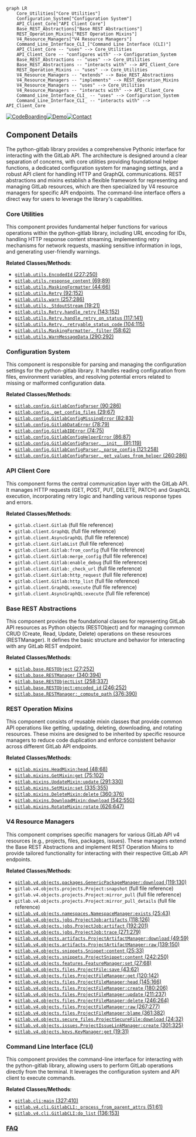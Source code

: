 ```mermaid
graph LR
    Core_Utilities["Core Utilities"]
    Configuration_System["Configuration System"]
    API_Client_Core["API Client Core"]
    Base_REST_Abstractions["Base REST Abstractions"]
    REST_Operation_Mixins["REST Operation Mixins"]
    V4_Resource_Managers["V4 Resource Managers"]
    Command_Line_Interface_CLI_["Command Line Interface (CLI)"]
    API_Client_Core -- "uses" --> Core_Utilities
    API_Client_Core -- "configures with" --> Configuration_System
    Base_REST_Abstractions -- "uses" --> Core_Utilities
    Base_REST_Abstractions -- "interacts with" --> API_Client_Core
    REST_Operation_Mixins -- "uses" --> Core_Utilities
    V4_Resource_Managers -- "extends" --> Base_REST_Abstractions
    V4_Resource_Managers -- "implements" --> REST_Operation_Mixins
    V4_Resource_Managers -- "uses" --> Core_Utilities
    V4_Resource_Managers -- "interacts with" --> API_Client_Core
    Command_Line_Interface_CLI_ -- "uses" --> Configuration_System
    Command_Line_Interface_CLI_ -- "interacts with" --> API_Client_Core
```
[![CodeBoarding](https://img.shields.io/badge/Generated%20by-CodeBoarding-9cf?style=flat-square)](https://github.com/CodeBoarding/GeneratedOnBoardings)[![Demo](https://img.shields.io/badge/Try%20our-Demo-blue?style=flat-square)](https://www.codeboarding.org/demo)[![Contact](https://img.shields.io/badge/Contact%20us%20-%20contact@codeboarding.org-lightgrey?style=flat-square)](mailto:contact@codeboarding.org)

## Component Details

The python-gitlab library provides a comprehensive Pythonic interface for interacting with the GitLab API. The architecture is designed around a clear separation of concerns, with core utilities providing foundational helper functions, a dedicated configuration system for managing settings, and a robust API client for handling HTTP and GraphQL communications. REST abstractions and mixins establish a flexible framework for representing and managing GitLab resources, which are then specialized by V4 resource managers for specific API endpoints. The command-line interface offers a direct way for users to leverage the library's capabilities.

### Core Utilities
This component provides fundamental helper functions for various operations within the python-gitlab library, including URL encoding for IDs, handling HTTP response content streaming, implementing retry mechanisms for network requests, masking sensitive information in logs, and generating user-friendly warnings.


**Related Classes/Methods**:

- <a href="https://github.com/python-gitlab/python-gitlab/blob/master/gitlab/utils.py#L227-L250" target="_blank" rel="noopener noreferrer">`gitlab.utils.EncodedId` (227:250)</a>
- <a href="https://github.com/python-gitlab/python-gitlab/blob/master/gitlab/utils.py#L69-L89" target="_blank" rel="noopener noreferrer">`gitlab.utils.response_content` (69:89)</a>
- <a href="https://github.com/python-gitlab/python-gitlab/blob/master/gitlab/utils.py#L44-L66" target="_blank" rel="noopener noreferrer">`gitlab.utils.MaskingFormatter` (44:66)</a>
- <a href="https://github.com/python-gitlab/python-gitlab/blob/master/gitlab/utils.py#L92-L152" target="_blank" rel="noopener noreferrer">`gitlab.utils.Retry` (92:152)</a>
- <a href="https://github.com/python-gitlab/python-gitlab/blob/master/gitlab/utils.py#L257-L286" target="_blank" rel="noopener noreferrer">`gitlab.utils.warn` (257:286)</a>
- <a href="https://github.com/python-gitlab/python-gitlab/blob/master/gitlab/utils.py#L19-L21" target="_blank" rel="noopener noreferrer">`gitlab.utils._StdoutStream` (19:21)</a>
- <a href="https://github.com/python-gitlab/python-gitlab/blob/master/gitlab/utils.py#L143-L152" target="_blank" rel="noopener noreferrer">`gitlab.utils.Retry.handle_retry` (143:152)</a>
- <a href="https://github.com/python-gitlab/python-gitlab/blob/master/gitlab/utils.py#L117-L141" target="_blank" rel="noopener noreferrer">`gitlab.utils.Retry.handle_retry_on_status` (117:141)</a>
- <a href="https://github.com/python-gitlab/python-gitlab/blob/master/gitlab/utils.py#L104-L115" target="_blank" rel="noopener noreferrer">`gitlab.utils.Retry._retryable_status_code` (104:115)</a>
- <a href="https://github.com/python-gitlab/python-gitlab/blob/master/gitlab/utils.py#L58-L62" target="_blank" rel="noopener noreferrer">`gitlab.utils.MaskingFormatter._filter` (58:62)</a>
- <a href="https://github.com/python-gitlab/python-gitlab/blob/master/gitlab/utils.py#L290-L292" target="_blank" rel="noopener noreferrer">`gitlab.utils.WarnMessageData` (290:292)</a>


### Configuration System
This component is responsible for parsing and managing the configuration settings for the python-gitlab library. It handles reading configuration from files, environment variables, and resolving potential errors related to missing or malformed configuration data.


**Related Classes/Methods**:

- <a href="https://github.com/python-gitlab/python-gitlab/blob/master/gitlab/config.py#L90-L286" target="_blank" rel="noopener noreferrer">`gitlab.config.GitlabConfigParser` (90:286)</a>
- <a href="https://github.com/python-gitlab/python-gitlab/blob/master/gitlab/config.py#L29-L67" target="_blank" rel="noopener noreferrer">`gitlab.config._get_config_files` (29:67)</a>
- <a href="https://github.com/python-gitlab/python-gitlab/blob/master/gitlab/config.py#L82-L83" target="_blank" rel="noopener noreferrer">`gitlab.config.GitlabConfigMissingError` (82:83)</a>
- <a href="https://github.com/python-gitlab/python-gitlab/blob/master/gitlab/config.py#L78-L79" target="_blank" rel="noopener noreferrer">`gitlab.config.GitlabDataError` (78:79)</a>
- <a href="https://github.com/python-gitlab/python-gitlab/blob/master/gitlab/config.py#L74-L75" target="_blank" rel="noopener noreferrer">`gitlab.config.GitlabIDError` (74:75)</a>
- <a href="https://github.com/python-gitlab/python-gitlab/blob/master/gitlab/config.py#L86-L87" target="_blank" rel="noopener noreferrer">`gitlab.config.GitlabConfigHelperError` (86:87)</a>
- <a href="https://github.com/python-gitlab/python-gitlab/blob/master/gitlab/config.py#L91-L119" target="_blank" rel="noopener noreferrer">`gitlab.config.GitlabConfigParser.__init__` (91:119)</a>
- <a href="https://github.com/python-gitlab/python-gitlab/blob/master/gitlab/config.py#L121-L258" target="_blank" rel="noopener noreferrer">`gitlab.config.GitlabConfigParser._parse_config` (121:258)</a>
- <a href="https://github.com/python-gitlab/python-gitlab/blob/master/gitlab/config.py#L260-L286" target="_blank" rel="noopener noreferrer">`gitlab.config.GitlabConfigParser._get_values_from_helper` (260:286)</a>


### API Client Core
This component forms the central communication layer with the GitLab API. It manages HTTP requests (GET, POST, PUT, DELETE, PATCH) and GraphQL execution, incorporating retry logic and handling various response types and errors.


**Related Classes/Methods**:

- `gitlab.client.Gitlab` (full file reference)
- `gitlab.client.GraphQL` (full file reference)
- `gitlab.client.AsyncGraphQL` (full file reference)
- `gitlab.client.GitlabList` (full file reference)
- `gitlab.client.Gitlab:from_config` (full file reference)
- `gitlab.client.Gitlab:merge_config` (full file reference)
- `gitlab.client.Gitlab:enable_debug` (full file reference)
- `gitlab.client.Gitlab:_check_url` (full file reference)
- `gitlab.client.Gitlab:http_request` (full file reference)
- `gitlab.client.Gitlab:http_list` (full file reference)
- `gitlab.client.GraphQL:execute` (full file reference)
- `gitlab.client.AsyncGraphQL:execute` (full file reference)


### Base REST Abstractions
This component provides the foundational classes for representing GitLab API resources as Python objects (RESTObject) and for managing common CRUD (Create, Read, Update, Delete) operations on these resources (RESTManager). It defines the basic structure and behavior for interacting with any GitLab REST endpoint.


**Related Classes/Methods**:

- <a href="https://github.com/python-gitlab/python-gitlab/blob/master/gitlab/base.py#L27-L252" target="_blank" rel="noopener noreferrer">`gitlab.base.RESTObject` (27:252)</a>
- <a href="https://github.com/python-gitlab/python-gitlab/blob/master/gitlab/base.py#L340-L394" target="_blank" rel="noopener noreferrer">`gitlab.base.RESTManager` (340:394)</a>
- <a href="https://github.com/python-gitlab/python-gitlab/blob/master/gitlab/base.py#L258-L337" target="_blank" rel="noopener noreferrer">`gitlab.base.RESTObjectList` (258:337)</a>
- <a href="https://github.com/python-gitlab/python-gitlab/blob/master/gitlab/base.py#L246-L252" target="_blank" rel="noopener noreferrer">`gitlab.base.RESTObject:encoded_id` (246:252)</a>
- <a href="https://github.com/python-gitlab/python-gitlab/blob/master/gitlab/base.py#L376-L390" target="_blank" rel="noopener noreferrer">`gitlab.base.RESTManager:_compute_path` (376:390)</a>


### REST Operation Mixins
This component consists of reusable mixin classes that provide common API operations like getting, updating, deleting, downloading, and rotating resources. These mixins are designed to be inherited by specific resource managers to reduce code duplication and enforce consistent behavior across different GitLab API endpoints.


**Related Classes/Methods**:

- <a href="https://github.com/python-gitlab/python-gitlab/blob/master/gitlab/mixins.py#L48-L68" target="_blank" rel="noopener noreferrer">`gitlab.mixins.HeadMixin:head` (48:68)</a>
- <a href="https://github.com/python-gitlab/python-gitlab/blob/master/gitlab/mixins.py#L75-L102" target="_blank" rel="noopener noreferrer">`gitlab.mixins.GetMixin:get` (75:102)</a>
- <a href="https://github.com/python-gitlab/python-gitlab/blob/master/gitlab/mixins.py#L291-L330" target="_blank" rel="noopener noreferrer">`gitlab.mixins.UpdateMixin:update` (291:330)</a>
- <a href="https://github.com/python-gitlab/python-gitlab/blob/master/gitlab/mixins.py#L335-L355" target="_blank" rel="noopener noreferrer">`gitlab.mixins.SetMixin:set` (335:355)</a>
- <a href="https://github.com/python-gitlab/python-gitlab/blob/master/gitlab/mixins.py#L360-L376" target="_blank" rel="noopener noreferrer">`gitlab.mixins.DeleteMixin:delete` (360:376)</a>
- <a href="https://github.com/python-gitlab/python-gitlab/blob/master/gitlab/mixins.py#L542-L550" target="_blank" rel="noopener noreferrer">`gitlab.mixins.DownloadMixin:download` (542:550)</a>
- <a href="https://github.com/python-gitlab/python-gitlab/blob/master/gitlab/mixins.py#L626-L647" target="_blank" rel="noopener noreferrer">`gitlab.mixins.RotateMixin:rotate` (626:647)</a>


### V4 Resource Managers
This component comprises specific managers for various GitLab API v4 resources (e.g., projects, files, packages, issues). These managers extend the Base REST Abstractions and implement REST Operation Mixins to provide tailored functionality for interacting with their respective GitLab API endpoints.


**Related Classes/Methods**:

- <a href="https://github.com/python-gitlab/python-gitlab/blob/master/gitlab/v4/objects/packages.py#L119-L130" target="_blank" rel="noopener noreferrer">`gitlab.v4.objects.packages.GenericPackageManager:download` (119:130)</a>
- `gitlab.v4.objects.projects.Project:snapshot` (full file reference)
- `gitlab.v4.objects.projects.Project:mirror_pull` (full file reference)
- `gitlab.v4.objects.projects.Project:mirror_pull_details` (full file reference)
- <a href="https://github.com/python-gitlab/python-gitlab/blob/master/gitlab/v4/objects/namespaces.py#L25-L43" target="_blank" rel="noopener noreferrer">`gitlab.v4.objects.namespaces.NamespaceManager:exists` (25:43)</a>
- <a href="https://github.com/python-gitlab/python-gitlab/blob/master/gitlab/v4/objects/jobs.py#L118-L126" target="_blank" rel="noopener noreferrer">`gitlab.v4.objects.jobs.ProjectJob:artifacts` (118:126)</a>
- <a href="https://github.com/python-gitlab/python-gitlab/blob/master/gitlab/v4/objects/jobs.py#L192-L201" target="_blank" rel="noopener noreferrer">`gitlab.v4.objects.jobs.ProjectJob:artifact` (192:201)</a>
- <a href="https://github.com/python-gitlab/python-gitlab/blob/master/gitlab/v4/objects/jobs.py#L271-L279" target="_blank" rel="noopener noreferrer">`gitlab.v4.objects.jobs.ProjectJob:trace` (271:279)</a>
- <a href="https://github.com/python-gitlab/python-gitlab/blob/master/gitlab/v4/objects/artifacts.py#L49-L59" target="_blank" rel="noopener noreferrer">`gitlab.v4.objects.artifacts.ProjectArtifactManager:download` (49:59)</a>
- <a href="https://github.com/python-gitlab/python-gitlab/blob/master/gitlab/v4/objects/artifacts.py#L139-L150" target="_blank" rel="noopener noreferrer">`gitlab.v4.objects.artifacts.ProjectArtifactManager:raw` (139:150)</a>
- <a href="https://github.com/python-gitlab/python-gitlab/blob/master/gitlab/v4/objects/snippets.py#L25-L33" target="_blank" rel="noopener noreferrer">`gitlab.v4.objects.snippets.Snippet:content` (25:33)</a>
- <a href="https://github.com/python-gitlab/python-gitlab/blob/master/gitlab/v4/objects/snippets.py#L242-L250" target="_blank" rel="noopener noreferrer">`gitlab.v4.objects.snippets.ProjectSnippet:content` (242:250)</a>
- <a href="https://github.com/python-gitlab/python-gitlab/blob/master/gitlab/v4/objects/features.py#L27-L68" target="_blank" rel="noopener noreferrer">`gitlab.v4.objects.features.FeatureManager:set` (27:68)</a>
- <a href="https://github.com/python-gitlab/python-gitlab/blob/master/gitlab/v4/objects/files.py#L43-L62" target="_blank" rel="noopener noreferrer">`gitlab.v4.objects.files.ProjectFile:save` (43:62)</a>
- <a href="https://github.com/python-gitlab/python-gitlab/blob/master/gitlab/v4/objects/files.py#L120-L142" target="_blank" rel="noopener noreferrer">`gitlab.v4.objects.files.ProjectFileManager:get` (120:142)</a>
- <a href="https://github.com/python-gitlab/python-gitlab/blob/master/gitlab/v4/objects/files.py#L145-L166" target="_blank" rel="noopener noreferrer">`gitlab.v4.objects.files.ProjectFileManager:head` (145:166)</a>
- <a href="https://github.com/python-gitlab/python-gitlab/blob/master/gitlab/v4/objects/files.py#L180-L206" target="_blank" rel="noopener noreferrer">`gitlab.v4.objects.files.ProjectFileManager:create` (180:206)</a>
- <a href="https://github.com/python-gitlab/python-gitlab/blob/master/gitlab/v4/objects/files.py#L211-L237" target="_blank" rel="noopener noreferrer">`gitlab.v4.objects.files.ProjectFileManager:update` (211:237)</a>
- <a href="https://github.com/python-gitlab/python-gitlab/blob/master/gitlab/v4/objects/files.py#L246-L264" target="_blank" rel="noopener noreferrer">`gitlab.v4.objects.files.ProjectFileManager:delete` (246:264)</a>
- <a href="https://github.com/python-gitlab/python-gitlab/blob/master/gitlab/v4/objects/files.py#L267-L277" target="_blank" rel="noopener noreferrer">`gitlab.v4.objects.files.ProjectFileManager:raw` (267:277)</a>
- <a href="https://github.com/python-gitlab/python-gitlab/blob/master/gitlab/v4/objects/files.py#L361-L382" target="_blank" rel="noopener noreferrer">`gitlab.v4.objects.files.ProjectFileManager:blame` (361:382)</a>
- <a href="https://github.com/python-gitlab/python-gitlab/blob/master/gitlab/v4/objects/secure_files.py#L24-L32" target="_blank" rel="noopener noreferrer">`gitlab.v4.objects.secure_files.ProjectSecureFile:download` (24:32)</a>
- <a href="https://github.com/python-gitlab/python-gitlab/blob/master/gitlab/v4/objects/issues.py#L301-L325" target="_blank" rel="noopener noreferrer">`gitlab.v4.objects.issues.ProjectIssueLinkManager:create` (301:325)</a>
- <a href="https://github.com/python-gitlab/python-gitlab/blob/master/gitlab/v4/objects/keys.py#L19-L31" target="_blank" rel="noopener noreferrer">`gitlab.v4.objects.keys.KeyManager:get` (19:31)</a>


### Command Line Interface (CLI)
This component provides the command-line interface for interacting with the python-gitlab library, allowing users to perform GitLab operations directly from the terminal. It leverages the configuration system and API client to execute commands.


**Related Classes/Methods**:

- <a href="https://github.com/python-gitlab/python-gitlab/blob/master/gitlab/cli.py#L327-L410" target="_blank" rel="noopener noreferrer">`gitlab.cli:main` (327:410)</a>
- <a href="https://github.com/python-gitlab/python-gitlab/blob/master/gitlab/v4/cli.py#L51-L61" target="_blank" rel="noopener noreferrer">`gitlab.v4.cli.GitlabCLI:_process_from_parent_attrs` (51:61)</a>
- <a href="https://github.com/python-gitlab/python-gitlab/blob/master/gitlab/v4/cli.py#L136-L153" target="_blank" rel="noopener noreferrer">`gitlab.v4.cli.GitlabCLI:do_list` (136:153)</a>




### [FAQ](https://github.com/CodeBoarding/GeneratedOnBoardings/tree/main?tab=readme-ov-file#faq)